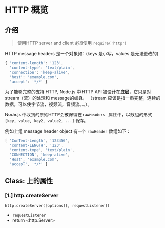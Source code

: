 # HTTP 概览

## 介绍

> 使用HTTP server and client 必须使用  `require('http')`

HTTP message headers 是一个对象如：(keys 是小写，values 是无法更改的)


```js
{ 'content-length': '123',
  'content-type': 'text/plain',
  'connection': 'keep-alive',
  'host': 'example.com',
  'accept': '*/*' }
```

为了能够完整的支持 HTTP, Node.js 中 HTTP API 被设计在**底层**，它只是对 stream（流）的处理和 message的编译。
（stream 应该是指一串完整，连续的数据，可以使字节流，视频流，音频流。。。）。

Node.js 中收到的原始HTTP会被保留在 `rawHeaders ` 属性中，以数组的形式`[key, value, key2, value2, ...]`.保存。

例如上组 message header object 有一个 `rawHeader` 数组如下：

```js
[ 'ConTent-Length', '123456',
  'content-LENGTH', '123',
  'content-type', 'text/plain',
  'CONNECTION', 'keep-alive',
  'Host', 'example.com',
  'accepT', '*/*' ]
```

## Class: 上的属性

### [1.] http.createServer

`http.createServer([options][, requestListener])`

- `requestListener`  <Function>
- return <http.Server>
